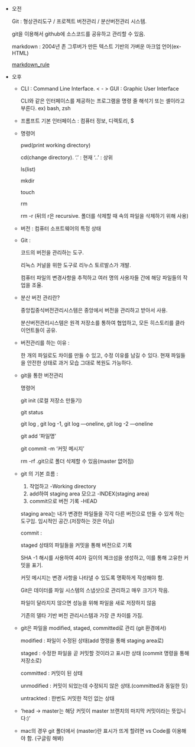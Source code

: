 - 오전

  Git : 형상관리도구 / 프로젝트 버전관리 / 분산버전관리 시스템.

  git을 이용해서 github에 소스코드를 공유하고 관리할 수 있음.

  markdown : 2004년 존 그루버가 만든 텍스트 기반의 가벼운 마크업 언어(ex- HTML)

  [markdown_rule](./markdown_rule.md) 

- 오후

  - CLI : Command Line Interface.   < - > GUI : Graphic User Interface

    CLI와 같은 인터페이스를 제공하는 프로그램을 명령 줄 해석기 또는 셸이라고 부른다. ex) bash, zsh

  - 프롬프트 기본 인터페이스 : 컴퓨터 정보, 디렉토리, $

  - 명령어

    pwd(print working directory)

    cd(change directory).    ‘.’ : 현재  ‘..’ : 상위

    ls(list)

    mkdir

    touch

    rm

    rm -r  (뒤의 r은 recursive. 폴더를 삭제할 때 속의 파일을 삭제하기 위해 사용)

    

  - 버전 : 컴퓨터 소프트웨어의 특정 상태

  - Git :

    코드의 버전을 관리하는 도구.

    리눅스 커널을 위한 도구로 리누스 토르발스가 개발.

    컴퓨터 파일의 변경사항을 추적하고 여러 명의 사용자들 간에 해당 파일들의 작업을 조율.

  - 분산 버전 관리란?

    중앙집중식버전관리시스템은 중앙에서 버전을 관리하고 받아서 사용.

    분산버전관리시스템은 원격 저장소를 통하여 협업하고, 모든 히스토리를 클라이언트들이 공유.

    

  - 버전관리를 하는 이유 :

    한 개의 파일로도 차이를 만들 수 있고, 수정 이유를 남길 수 있다. 현재 파일들을 안전한 상태로 과거 모습 그대로 복원도 가능하다.

    

  - git을 통한 버전관리

    명령어

    git init (로컬 저장소 만들기)

    git status

    git log , git log -1, git log —oneline, git log -2 —oneline

    git add ‘파일명’

    git commit -m ‘커밋 메시지’

    rm -rf .git으로 폴더 삭제할 수 있음(master 없어짐)

    

  - git 의 기본 흐름 :

    1. 작업하고 -Working directory
    2. add하여 staging area 모으고 -INDEX(staging area)
    3. commit으로 버전 기록 -HEAD

    

    staging area는 내가 변경한 파일들을 각각 다른 버전으로 만들 수 있게 하는 도구임. 임시적인 공간.(저장하는 것은 아님)

    

    commit :

    staged 상태의 파일들을 커밋을 통해 버전으로 기록

    SHA -1 해시를 사용하여 40자 길이의 체크섬을 생성하고, 이를 통해 고유한 커밋을 표기.

    커밋 메시지는 변경 사항을 나타낼 수 있도록 명확하게 작성해야 함.

    

    Git은 데이터를 파일 시스템의 스냅샷으로 관리하고 매우 크기가 작음.

    파일이 달라지지 않으면 성능을 위해 파일을 새로 저장하지 않음

    기존의 델타 기반 버전 관리시스템과 가장 큰 차이를 가짐.

    

  - git은 파일을 modified, staged, committed로 관리 (git 환경에서)

    modified : 파일이 수정된 상태(add 명령을 통해 staging area로)

    staged : 수정한 파일을 곧 커밋할 것이라고 표시한 상태 (commit 명령을 통해 저장소로)

    committed : 커밋이 된 상태

    unmodified : 커밋이 되었는데 수정되지 않은 상태.(committed과 동일한 듯)

    untrackted : 한번도 커밋한 적인 없는 상태

    

  - ‘head -> master는 해당 커밋이 master 브랜치의 마지막 커밋이라는 뜻입니다:)’

    

  - mac의 경우 git 폴더에서 (master)란 표시가 뜨게 할려면 vs Code를 이용해야 함. (구글링 해봐)